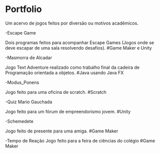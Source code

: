 # Portfolio
Um acervo de jogos feitos por diversão ou motivos acadêmicos.

-Escape Game

  Dois programas feitos para acompanhar Escape Games (Jogos onde se deve escapar de uma sala resolvendo desafios).
  #Game Maker e Unity

-Masmorra de Alcadar

  Jogo Text Adventure realizado como trabalho final da cadeira de Programação orientada a objetos.
  #Java usando Java FX
 
-Modus_Ponens

  Jogo feito para uma oficina de scratch.
  #Scratch
  
-Quiz Mario Gauchada

  Jogo feito para um fórum de empreendorismo jovem.
  #Unity
 
-Schemedete

  Jogo feito de presente para uma amiga.
  #Game Maker
  
-Tempo de Reação
  Jogo feito para a feira de ciências do colégio
  #Game Maker
